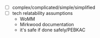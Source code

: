 - [ ] complex/complicated/simple/simplified
- [ ] tech relatability assumptions
  - WoMM
  - Mirkwood documentation
  - it's safe if done safely/PEBKAC
